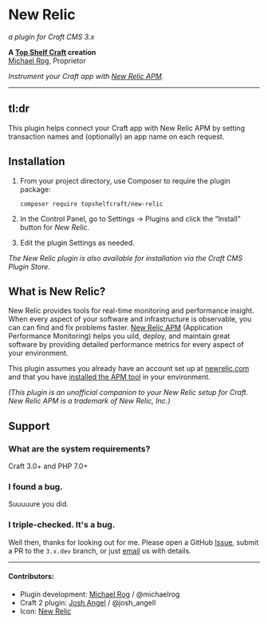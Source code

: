 # New Relic

_a plugin for Craft CMS 3.x_

**A [Top Shelf Craft](https://topshelfcraft.com) creation**  
[Michael Rog](https://michaelrog.com), Proprietor

_Instrument your Craft app with [New Relic APM](https://newrelic.com/products/application-monitoring)._


* * *


## tl:dr

This plugin helps connect your Craft app with New Relic APM by setting transaction names and (optionally) an app name on each request.


## Installation

1. From your project directory, use Composer to require the plugin package:

   ```
   composer require topshelfcraft/new-relic
   ```

2. In the Control Panel, go to Settings → Plugins and click the “Install” button for _New Relic_.

3. Edit the plugin Settings as needed.

_The New Relic plugin is also available for installation via the Craft CMS Plugin Store._


## What is New Relic?

New Relic provides tools for real-time monitoring and performance insight.
When every aspect of your software and infrastructure is observable, you can can find and fix problems faster.
[New Relic APM](https://newrelic.com/products/application-monitoring) (Application Performance Monitoring) helps you uild, deploy, and maintain great software by providing
detailed performance metrics for every aspect of your environment. 

This plugin assumes you already have an account set up at [newrelic.com](https://newrelic.com) and that you have
[installed the APM tool](https://docs.newrelic.com/docs/agents/php-agent/installation/php-agent-installation-overview) in your environment.
  
_(This plugin is an *unofficial* companion to your New Relic setup for Craft. New Relic APM is a trademark of New Relic, Inc.)_


## Support


### What are the system requirements?

Craft 3.0+ and PHP 7.0+


### I found a bug.

Suuuuure you did.


### I triple-checked. It's a bug.

Well then, thanks for looking out for me. Please open a GitHub [Issue](https://github.com/TopShelfCraft/New-Relic/issues), submit a PR to the `3.x.dev` branch, or just [email](mailto:support@topshelfcraft.com) us with details.


* * *


#### Contributors:

 - Plugin development: [Michael Rog](https://michaelrog.com) / @michaelrog
 - Craft 2 plugin: [Josh Angel](https://github.com/supercool) / @josh_angell
 - Icon: [New Relic](https://newrelic.com/about/media-assets)
